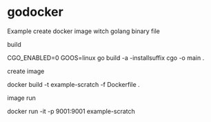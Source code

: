 # godocker
Example create docker image witch golang binary file

build 

CGO_ENABLED=0 GOOS=linux go build -a -installsuffix cgo -o main .

create image 

docker build -t example-scratch -f Dockerfile .

image run

docker run -it -p 9001:9001 example-scratch

